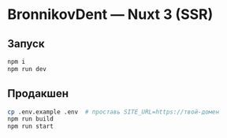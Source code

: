 # BronnikovDent — Nuxt 3 (SSR)

## Запуск
```bash
npm i
npm run dev
```

## Продакшен
```bash
cp .env.example .env  # проставь SITE_URL=https://твой-домен
npm run build
npm run start
```
